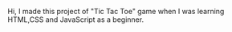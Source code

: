 Hi, I made this project of "Tic Tac Toe" game when I was learning HTML,CSS and JavaScript as a beginner.

